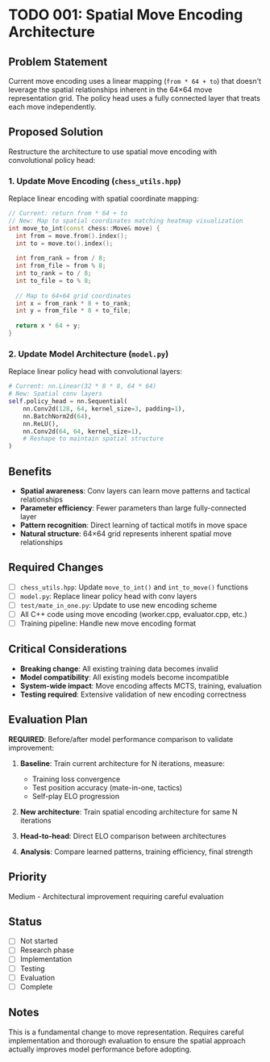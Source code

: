 # TODO 001: Spatial Move Encoding Architecture

## Problem Statement
Current move encoding uses a linear mapping (`from * 64 + to`) that doesn't leverage the spatial relationships inherent in the 64×64 move representation grid. The policy head uses a fully connected layer that treats each move independently.

## Proposed Solution
Restructure the architecture to use spatial move encoding with convolutional policy head:

### 1. Update Move Encoding (`chess_utils.hpp`)
Replace linear encoding with spatial coordinate mapping:
```cpp
// Current: return from * 64 + to
// New: Map to spatial coordinates matching heatmap visualization
int move_to_int(const chess::Move& move) {
  int from = move.from().index();
  int to = move.to().index();
  
  int from_rank = from / 8;
  int from_file = from % 8;  
  int to_rank = to / 8;
  int to_file = to % 8;
  
  // Map to 64×64 grid coordinates  
  int x = from_rank * 8 + to_rank;
  int y = from_file * 8 + to_file;
  
  return x * 64 + y;
}
```

### 2. Update Model Architecture (`model.py`)
Replace linear policy head with convolutional layers:
```python
# Current: nn.Linear(32 * 8 * 8, 64 * 64)
# New: Spatial conv layers
self.policy_head = nn.Sequential(
    nn.Conv2d(128, 64, kernel_size=3, padding=1),
    nn.BatchNorm2d(64),
    nn.ReLU(), 
    nn.Conv2d(64, 64, kernel_size=1),
    # Reshape to maintain spatial structure
)
```

## Benefits
- **Spatial awareness**: Conv layers can learn move patterns and tactical relationships
- **Parameter efficiency**: Fewer parameters than large fully-connected layer  
- **Pattern recognition**: Direct learning of tactical motifs in move space
- **Natural structure**: 64×64 grid represents inherent spatial move relationships

## Required Changes
- [ ] `chess_utils.hpp`: Update `move_to_int()` and `int_to_move()` functions
- [ ] `model.py`: Replace linear policy head with conv layers
- [ ] `test/mate_in_one.py`: Update to use new encoding scheme
- [ ] All C++ code using move encoding (worker.cpp, evaluator.cpp, etc.)
- [ ] Training pipeline: Handle new move encoding format

## Critical Considerations
- **Breaking change**: All existing training data becomes invalid
- **Model compatibility**: All existing models become incompatible
- **System-wide impact**: Move encoding affects MCTS, training, evaluation
- **Testing required**: Extensive validation of new encoding correctness

## Evaluation Plan
**REQUIRED**: Before/after model performance comparison to validate improvement:

1. **Baseline**: Train current architecture for N iterations, measure:
   - Training loss convergence
   - Test position accuracy (mate-in-one, tactics)
   - Self-play ELO progression

2. **New architecture**: Train spatial encoding architecture for same N iterations
3. **Head-to-head**: Direct ELO comparison between architectures
4. **Analysis**: Compare learned patterns, training efficiency, final strength

## Priority
Medium - Architectural improvement requiring careful evaluation

## Status
- [ ] Not started
- [ ] Research phase
- [ ] Implementation
- [ ] Testing
- [ ] Evaluation
- [ ] Complete

## Notes
This is a fundamental change to move representation. Requires careful implementation and thorough evaluation to ensure the spatial approach actually improves model performance before adopting.